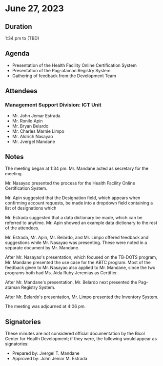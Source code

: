 # June 27, 2023

## Duration

1:34 pm to (TBD)

## Agenda

- Presentation of the Health Facility Online Certification System
- Presentation of the Pag-ataman Registry System
- Gathering of feedback from the Development Team

## Attendees

### Management Support Division: ICT Unit

- Mr. John Jemar Estrada
- Mr. Ronilo Apin
- Mr. Bryan Belardo
- Mr. Charles Marnie Limpo
- Mr. Aldrich Nasayao
- Mr. Jvergel Mandane

## Notes

The meeting began at 1:34 pm. Mr. Mandane acted as secretary for the
meeting.

Mr. Nasayao presented the process for the Health Facility Online
Certification System.

Mr. Apin suggested that the Designation field, which appears when
confirming account requests, be made into a dropdown field containing a
list of designations which 

Mr. Estrada suggested that a data dictionary be made, which can be referred
to anytime. Mr. Apin showed an example data dictionary to the rest of the
attendees.

Mr. Estrada, Mr. Apin, Mr. Belardo, and Mr. Limpo offered feedback and
suggestions while Mr. Nasayao was presenting. These were noted in a
separate document by Mr. Mandane.

After Mr. Nasayao's presentation, which focused on the TB-DOTS program, Mr.
Mandane presented the use case for the ABTC program. Most of the feedback
given to Mr. Nasayao also applied to Mr. Mandane, since the two programs
both had Ms. Aida Ruby Jeremias as Certifier.

After Mr. Mandane's presentation, Mr. Belardo next presented the Pag-ataman
Registry System.

After Mr. Belardo's presentation, Mr. Limpo presented the Inventory System.

The meeting was adjourned at 4:06 pm.

## Signatories

These minutes are not considered official documentation by the Bicol Center
for Health Development; if they were, the following would appear as
signatories:

- Prepared by: Jvergel T. Mandane
- Approved by: John Jemar M. Estrada

